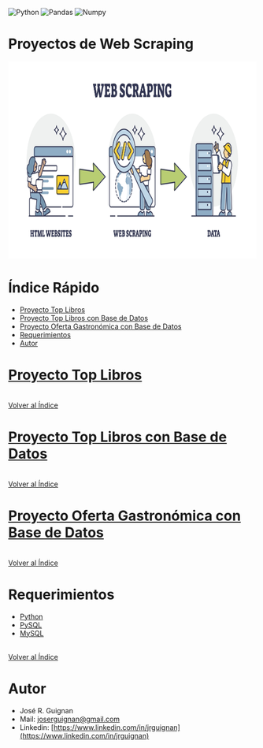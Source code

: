 
![Python](https://img.shields.io/badge/python-3670A0?style=for-the-badge&logo=python&logoColor=ffdd54)
![Pandas](https://img.shields.io/badge/-Pandas-333333?style=flat&logo=pandas)
![Numpy](https://img.shields.io/badge/-Numpy-333333?style=flat&logo=numpy)


# Proyectos de Web Scraping
<p align="center">
<img src="https://github.com/jrguignan/Web_Scraping/blob/main/images/web_scraping.jpeg"  height=400>
</p>

# Índice Rápido
* [Proyecto Top Libros](#Proyecto-Top-Libros)
* [Proyecto Top Libros con Base de Datos](#Proyecto-Top-Libros-con-Base-de-Datos)
* [Proyecto Oferta Gastronómica con Base de Datos](#Proyecto-Oferta-Gastronómica-con-Base-de-Datos)
* [Requerimientos](#Requerimientos)
* [Autor](#Autor)


# [Proyecto Top Libros](https://github.com/jrguignan/Web_Scraping/tree/main/proyecto%20top%20libros) 


<br>[Volver al Índice](#Índice-Rápido)

# [Proyecto Top Libros con Base de Datos](https://github.com/jrguignan/Web_Scraping/tree/main/proyecto%20top%20libros%20-%20bd)   



<br>[Volver al Índice](#Índice-Rápido)

# [Proyecto Oferta Gastronómica con Base de Datos](https://github.com/jrguignan/Web_Scraping/tree/main/proyecto%20oferta%20gastronomica%20-%20bd)  


<br>[Volver al Índice](#Índice-Rápido)





# Requerimientos   
- [Python](https://docs.python.org/es/3/library/index.html)
- [PySQL](https://pypi.org/project/pysql/)
- [MySQL](https://www.mysql.com/)



<br>[Volver al Índice](#Índice-Rápido)



# Autor  
- José R. Guignan
- Mail: joserguignan@gmail.com
- Linkedin: [https://www.linkedin.com/in/jrguignan](https://www.linkedin.com/in/jrguignan)
